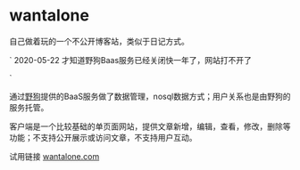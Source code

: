 # wantalone
自己做着玩的一个不公开博客站，类似于日记方式。

`
2020-05-22
才知道野狗Baas服务已经关闭快一年了，网站打不开了

`

通过[野狗](http://www.wilddog.com)提供的BaaS服务做了数据管理，nosql数据方式；用户关系也是由野狗的服务托管。

客户端是一个比较基础的单页面网站，提供文章新增，编辑，查看，修改，删除等功能；不支持公开展示或访问文章，不支持用户互动。

试用链接 [wantalone.com](http://www.wantalone.com)
